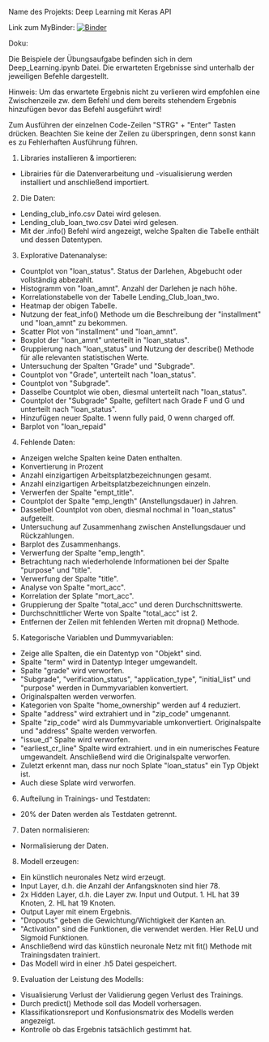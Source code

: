 Name des Projekts:	Deep Learning mit Keras API

Link zum MyBinder: 	[![Binder](https://mybinder.org/badge_logo.svg)](https://mybinder.org/v2/gh/HuseyinBgn/6DeepLearning/HEAD)

Doku:	

Die Beispiele der Übungsaufgabe befinden sich in dem Deep_Learning.ipynb Datei.
Die erwarteten Ergebnisse sind unterhalb der jeweiligen Befehle dargestellt. 

Hinweis: Um das erwartete Ergebnis nicht zu verlieren wird empfohlen eine Zwischenzeile zw. dem Befehl 
und dem bereits stehendem Ergebnis hinzufügen bevor das Befehl ausgeführt wird!

Zum Ausführen der einzelnen Code-Zeilen "STRG" + "Enter" Tasten drücken.
Beachten Sie keine der Zeilen zu überspringen, denn sonst kann es zu Fehlerhaften Ausführung führen.

1. Libraries installieren & importieren: 
- Librairies für die Datenverarbeitung und -visualisierung werden installiert und anschließend importiert.

2. Die Daten:
- Lending_club_info.csv Datei wird gelesen.
- Lending_club_loan_two.csv Datei wird gelesen.
- Mit der .info() Befehl wird angezeigt, welche Spalten die Tabelle enthält und dessen Datentypen.

3. Explorative Datenanalyse:
- Countplot von "loan_status". Status der Darlehen, Abgebucht oder vollständig abbezahlt.
- Histogramm von "loan_amnt". Anzahl der Darlehen je nach höhe.
- Korrelationstabelle von der Tabelle Lending_Club_loan_two.
- Heatmap der obigen Tabelle.
- Nutzung der feat_info() Methode um die Beschreibung der "installment" und "loan_amnt" zu bekommen.
- Scatter Plot von "installment" und "loan_amnt".
- Boxplot der "loan_amnt" unterteilt in "loan_status".
- Gruppierung nach "loan_status" und Nutzung der describe() Methode für alle relevanten statistischen Werte.
- Untersuchung der Spalten "Grade" und "Subgrade". 
- Countplot von "Grade", unterteilt nach "loan_status".
- Countplot von "Subgrade".
- Dasselbe Countplot wie oben, diesmal unterteilt nach "loan_status".
- Countplot der "Subgrade" Spalte, gefiltert nach Grade F und G und unterteilt nach "loan_status".
- Hinzufügen neuer Spalte. 1 wenn fully paid, 0 wenn charged off.
- Barplot von "loan_repaid"

4. Fehlende Daten:
- Anzeigen welche Spalten keine Daten enthalten.
- Konvertierung in Prozent
- Anzahl einzigartigen Arbeitsplatzbezeichnungen gesamt.
- Anzahl einzigartigen Arbeitsplatzbezeichnungen einzeln.
- Verwerfen der Spalte "empt_title".
- Countplot der Spalte "emp_length" (Anstellungsdauer) in Jahren.
- Dasselbel Countplot von oben, diesmal nochmal in "loan_status" aufgeteilt.
- Untersuchung auf Zusammenhang zwischen Anstellungsdauer und Rückzahlungen.
- Barplot des Zusammenhangs.
- Verwerfung der Spalte "emp_length".
- Betrachtung nach wiederholende Informationen bei der Spalte "purpose" und "title".
- Verwerfung der Spalte "title".
- Analyse von Spalte "mort_acc". 
- Korrelation der Splate "mort_acc".
- Gruppierung der Spalte "total_acc" und deren Durchschnittswerte.
- Durchschnittlicher Werte von Spalte "total_acc" ist 2.
- Entfernen der Zeilen mit fehlenden Werten mit dropna() Methode.

5. Kategorische Variablen und Dummyvariablen:
- Zeige alle Spalten, die ein Datentyp von "Objekt" sind.
- Spalte "term" wird in Datentyp Integer umgewandelt.
- Spalte "grade" wird verworfen. 
- "Subgrade", "verification_status", "application_type", "initial_list" und "purpose" werden in Dummyvariablen konvertiert.
- Originalspalten werden verworfen.
- Kategorien von Spalte "home_ownership" werden auf 4 reduziert.
- Spalte "address" wird extrahiert und in "zip_code" umgenannt.
- Spalte "zip_code" wird als Dummyvariable umkonvertiert. Originalspalte und "address" Spalte werden verworfen.
- "issue_d" Spalte wird verworfen.
- "earliest_cr_line" Spalte wird extrahiert. und in ein numerisches Feature umgewandelt. Anschließend wird die Originalspalte verworfen.
- Zuletzt erkennt man, dass nur noch Splate "loan_status" ein Typ Objekt ist.
- Auch diese Splate wird verworfen. 

6. Aufteilung in Trainings- und Testdaten:
- 20% der Daten werden als Testdaten getrennt.

7. Daten normalisieren:
- Normalisierung der Daten.

8. Modell erzeugen:
- Ein künstlich neuronales Netz wird erzeugt.
- Input Layer, d.h. die Anzahl der Anfangsknoten sind hier 78.
- 2x Hidden Layer, d.h. die Layer zw. Input und Output. 1. HL hat 39 Knoten, 2. HL hat 19 Knoten. 
- Output Layer mit einem Ergebnis. 
- "Dropouts" geben die Gewichtung/Wichtigkeit der Kanten an.
- "Activation" sind die Funktionen, die verwendet werden. Hier ReLU und Sigmoid Funktionen.
- Anschließend wird das künstlich neuronale Netz mit fit() Methode mit Trainingsdaten trainiert.
- Das Modell wird in einer .h5 Datei gespeichert.

9. Evaluation der Leistung des Modells:
- Visualisierung Verlust der Validierung gegen Verlust des Trainings.
- Durch predict() Methode soll das Modell vorhersagen.
- Klassifikationsreport und Konfusionsmatrix des Modells werden angezeigt.
- Kontrolle ob das Ergebnis tatsächlich gestimmt hat.